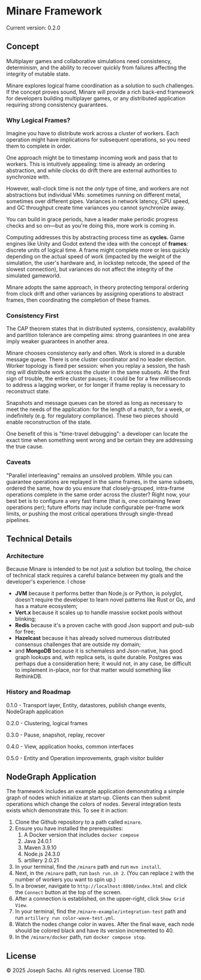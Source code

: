 # Minare Framework
Current version: 0.2.0

## Concept
Multiplayer games and collaborative simulations need consistency, determinism, and the ability to recover quickly
from failures affecting the integrity of mutable state. 

Minare explores logical frame coordination as a solution to such challenges. If the concept proves sound, 
Minare will provide a rich back-end framework for developers building multiplayer games, or any distributed application 
requiring strong consistency guarantees.

### Why Logical Frames?
Imagine you have to distribute work across a cluster of workers. Each operation might have implications for subsequent 
operations, so you need them to complete in order.

One approach might be to timestamp incoming work and pass that to workers. This is intuitively appealing: time is already
an ordering abstraction, and while clocks do drift there are external authorities to synchronize with. 

However, wall-clock time is not the *only* type of time, and workers are not abstractions but individual VMs: 
sometimes running on different metal, sometimes over different pipes. Variances in network latency, CPU speed, and 
GC throughput create time variances you cannot synchronize away. 

You can build in grace periods, have a leader make periodic progress checks and so on—but as you're doing this, more 
work is coming in.

Computing addresses this by abstracting process time as **cycles.** Game engines like Unity and Godot extend the idea 
with the concept of **frames**: discrete units of logical time. A frame might complete more or less quickly 
depending on the actual speed of work (impacted by the weight of the simulation, the user's hardware and, in lockstep
netcode, the speed of the slowest connection), but variances do not affect the integrity of the simulated gameworld.

Minare adopts the same approach, in theory protecting temporal ordering from clock drift and other variances by 
assigning operations to abstract frames, then coordinating the completion of these frames.

### Consistency First
The CAP theorem states that in distributed systems, consistency, availability and partition tolerance are competing 
aims: strong guarantees in one area imply weaker guarantees in another area.

Minare chooses consistency early and often. Work is stored in a durable message queue. There is one cluster coordinator 
and no leader election. Worker topology is fixed per session: when you replay a session, the hash ring will distribute 
work across the cluster in the same subsets. At the first sign of trouble, the entire cluster pauses; it could be 
for a few milliseconds to address a lagging worker, or for longer if frame replay is necessary to reconstruct state.

Snapshots and message queues can be stored as long as necessary to meet the needs of the application: for the 
length of a match, for a week, or indefinitely (e.g. for regulatory compliance). These two pieces should enable
reconstruction of the state.

One benefit of this is "time-travel debugging": a developer can locate the exact time when something went 
wrong and be certain they are addressing the true cause. 

### Caveats
"Parallel interleaving" remains an unsolved problem. While you can guarantee operations are replayed in the same frames,
in the same subsets, ordered the same, how do you ensure that closely-grouped, intra-frame operations complete in the same 
order across the cluster? Right now, your best bet is to configure a very fast frame (that is, one containing
fewer operations per); future efforts may include configurable per-frame work limits, or pushing the most critical
operations through single-thread pipelines.

## Technical Details

### Architecture
Because Minare is intended to be not just a solution but tooling, the choice of technical stack requires a careful balance 
between my goals and the developer's experience. I chose 
- **JVM** because it performs better than Node.js or Python, is polyglot, doesn't require the developer to learn novel patterns like Rust or Go, and has a mature ecosystem;
- **Vert.x** because it scales up to handle massive socket pools without blinking; 
- **Redis** because it's a proven cache with good Json support and pub-sub for free; 
- **Hazelcast** because it has already solved numerous distributed consensus challenges that are outside my domain; 
- and **MongoDB** because it is schemaless and Json-native, has good graph lookups and, with replica sets, is quite durable. Postgres was perhaps due a consideration here; it would not, in any case, be difficult to implement in-place, nor for that matter would something like RethinkDB. 

### History and Roadmap
0.1.0 - Transport layer, Entity, datastores, publish change events, NodeGraph application

0.2.0 - Clustering, logical frames

0.3.0 - Pause, snapshot, replay, recover

0.4.0 - View, application hooks, common interfaces

0.5.0 - Entity and Operation improvements, graph visitor builder

## NodeGraph Application
The framework includes an example application demonstrating a simple graph of nodes which initialize at start-up. 
Clients can then submit operations which change the colors of nodes. Several integration tests exists which demonstrate
this. To see it in action:
1. Clone the Github repository to a path called `minare`.
2. Ensure you have installed the prerequisites:
   1. A Docker version that includes `docker compose`
   2. Java 24.0.1
   2. Maven 3.9.10
   3. Node.js 24.3.0
   4. artillery 2.0.21
3. In your terminal, find the `/minare` path and run `mvn install`.
4. Next, in the `/minare` path, run `bash run.sh 2`. (You can replace `2` with the number of workers you want to spin up.)
5. In a browser, navigate to `http://localhost:8080/index.html` and click the `Connect` button at the top of the screen.
6. After a connection is established, on the upper-right, click `Show Grid View`.
7. In your terminal, find the `/minare-example/integration-test` path and run `artillery run color-wave-test.yml`.
8. Watch the nodes change color in waves. After the final wave, each node should be colored black and have its version incremented to 40.
9. In the `/minare/docker` path, run `docker compose stop`.

## License
© 2025 Joseph Sachs. All rights reserved. License TBD.